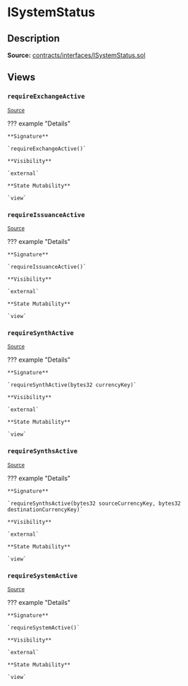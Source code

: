 # ISystemStatus

## Description

**Source:** [contracts/interfaces/ISystemStatus.sol](https://github.com/Synthetixio/synthetix/tree/v2.25.0-beta/contracts/interfaces/ISystemStatus.sol)

## Views

### `requireExchangeActive`

<sub>[Source](https://github.com/Synthetixio/synthetix/tree/v2.25.0-beta/contracts/interfaces/ISystemStatus.sol#L10)</sub>

??? example "Details"

    **Signature**

    `requireExchangeActive()`

    **Visibility**

    `external`

    **State Mutability**

    `view`

### `requireIssuanceActive`

<sub>[Source](https://github.com/Synthetixio/synthetix/tree/v2.25.0-beta/contracts/interfaces/ISystemStatus.sol#L8)</sub>

??? example "Details"

    **Signature**

    `requireIssuanceActive()`

    **Visibility**

    `external`

    **State Mutability**

    `view`

### `requireSynthActive`

<sub>[Source](https://github.com/Synthetixio/synthetix/tree/v2.25.0-beta/contracts/interfaces/ISystemStatus.sol#L12)</sub>

??? example "Details"

    **Signature**

    `requireSynthActive(bytes32 currencyKey)`

    **Visibility**

    `external`

    **State Mutability**

    `view`

### `requireSynthsActive`

<sub>[Source](https://github.com/Synthetixio/synthetix/tree/v2.25.0-beta/contracts/interfaces/ISystemStatus.sol#L14)</sub>

??? example "Details"

    **Signature**

    `requireSynthsActive(bytes32 sourceCurrencyKey, bytes32 destinationCurrencyKey)`

    **Visibility**

    `external`

    **State Mutability**

    `view`

### `requireSystemActive`

<sub>[Source](https://github.com/Synthetixio/synthetix/tree/v2.25.0-beta/contracts/interfaces/ISystemStatus.sol#L6)</sub>

??? example "Details"

    **Signature**

    `requireSystemActive()`

    **Visibility**

    `external`

    **State Mutability**

    `view`
